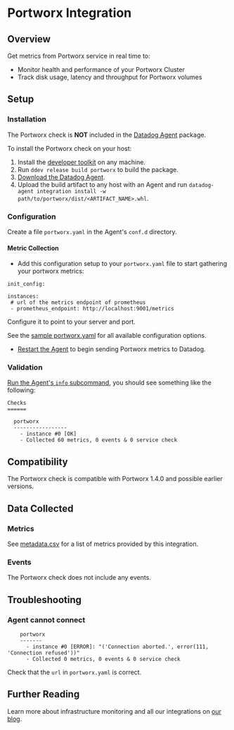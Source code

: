 # Portworx Integration

## Overview

Get metrics from Portworx service in real time to:

- Monitor health and performance of your Portworx Cluster
- Track disk usage, latency and throughput for Portworx volumes

## Setup

### Installation

The Portworx check is **NOT** included in the [Datadog Agent][1] package.

To install the Portworx check on your host:

1. Install the [developer toolkit][2] on any machine.
2. Run `ddev release build portworx` to build the package.
3. [Download the Datadog Agent][2].
4. Upload the build artifact to any host with an Agent and run `datadog-agent integration install -w path/to/portworx/dist/<ARTIFACT_NAME>.whl`.

### Configuration

Create a file `portworx.yaml` in the Agent's `conf.d` directory.

#### Metric Collection

- Add this configuration setup to your `portworx.yaml` file to start gathering your portworx metrics:

```
init_config:

instances:
 # url of the metrics endpoint of prometheus
 - prometheus_endpoint: http://localhost:9001/metrics
```

Configure it to point to your server and port.

See the [sample portworx.yaml][3] for all available configuration options.

* [Restart the Agent][4] to begin sending Portworx metrics to Datadog.

### Validation

[Run the Agent's `info` subcommand][5], you should see something like the following:

    Checks
    ======

      portworx
      -----------------
        - instance #0 [OK]
        - Collected 60 metrics, 0 events & 0 service check

## Compatibility

The Portworx check is compatible with Portworx 1.4.0 and possible earlier versions.

## Data Collected

### Metrics

See [metadata.csv][6] for a list of metrics provided by this integration.

### Events

The Portworx check does not include any events.

## Troubleshooting

### Agent cannot connect

```
    portworx
    -------
      - instance #0 [ERROR]: "('Connection aborted.', error(111, 'Connection refused'))"
      - Collected 0 metrics, 0 events & 0 service check
```

Check that the `url` in `portworx.yaml` is correct.

## Further Reading

Learn more about infrastructure monitoring and all our integrations on [our blog][7].

[1]: https://app.datadoghq.com/account/settings#agent
[2]: https://docs.datadoghq.com/developers/integrations/new_check_howto/#developer-toolkit
[3]: https://github.com/DataDog/integrations-extras/blob/master/portworx/datadog_checks/portworx/data/conf.yaml.example
[4]: https://docs.datadoghq.com/agent/faq/agent-commands/#start-stop-restart-the-agent
[5]: https://docs.datadoghq.com/agent/faq/agent-status-and-information/
[6]: https://github.com/DataDog/integrations-extras/blob/master/portworx/metadata.csv
[7]: https://www.datadoghq.com/blog/
